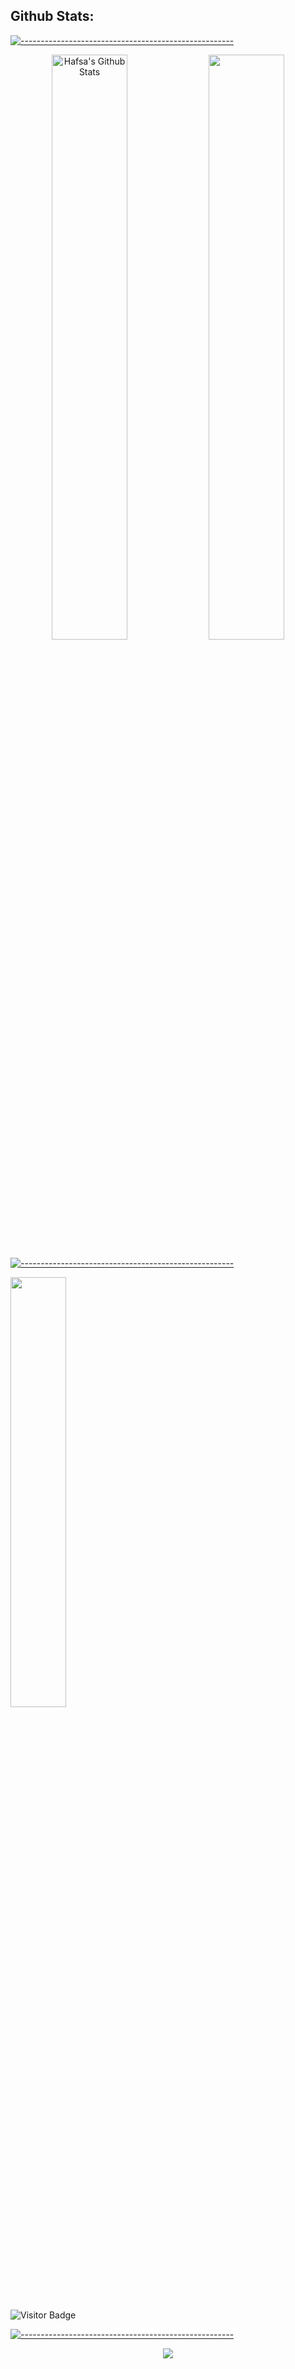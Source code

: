 ## Github Stats:

[![-----------------------------------------------------](
https://raw.githubusercontent.com/andreasbm/readme/master/assets/lines/aqua.png)](https://github.com/craZRAVENX?tab=repositories)

<p align="center">
<img width="49%" src="https://github-readme-stats.vercel.app/api?username=craZRAVENX&show_icons=true&include_all_commits=true&theme=blue-green" alt="Hafsa's Github Stats" />

 <img width="49%" src="https://github-readme-streak-stats.herokuapp.com/?user=craZRAVENX&show_icons=true&locale=en&layout=compact&theme=blue-green&line_height=0" />
</p> 

[![-----------------------------------------------------](
https://raw.githubusercontent.com/andreasbm/readme/master/assets/lines/aqua.png)](https://github.com/craZRAVENX?tab=repositories)

<img width="42%" src="https://github-readme-stats.vercel.app/api/top-langs/?username=craZRAVENX&layout=compact&count_private=true&theme=blue-green" />

![Visitor Badge](https://visitor-badge.laobi.icu/badge?page_id=craZRAVENX1craZRAVENX)

[![-----------------------------------------------------](
https://raw.githubusercontent.com/andreasbm/readme/master/assets/lines/aqua.png)](https://github.com/craZRAVENX?tab=repositories)

<p align = "center"> 
<img src="https://activity-graph.herokuapp.com/graph?username=craZRAVENX&bg_color=000000&color=4995dd&line=18c469&point=4995dd&area=true&area_color=fed026">
</p> 

